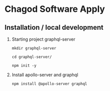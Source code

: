 # Chagod Software Apply

## Installation / local development

1. Starting project graphql-server
    ```shell
    mkdir graphql-server

    cd graphql-server/

    npm init -y
    ```
2. Install apollo-server and graphql
    ```shell
    npm install @apollo-server graphql
    ```
    
